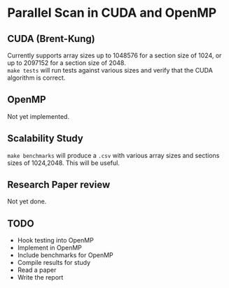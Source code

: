 # Parallel Scan in CUDA and OpenMP
## CUDA (Brent-Kung)
Currently supports array sizes up to 1048576 for a section size of 1024, or up to 2097152 for a section size of 2048.\
`make tests` will run tests against various sizes and verify that the CUDA algorithm is correct.
  
## OpenMP
Not yet implemented.

## Scalability Study
`make benchmarks` will produce a `.csv` with various array sizes and sections sizes of 1024,2048. This will be useful.

## Research Paper review
Not yet done.

## TODO
- Hook testing into OpenMP
- Implement in OpenMP
- Include benchmarks for OpenMP
- Compile results for study
- Read a paper
- Write the report
